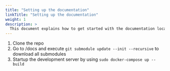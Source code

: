 ```yaml
---
title: "Setting up the documentation"
linkTitle: "Setting up the documentation"
weight: 1
description: >
  This document explains how to get started with the documentation locally
---
```


1. Clone the repo 
2. Go to /docs and execute `git submodule update --init --recursive` to download all submodules
3. Startup the development server by using `sudo docker-compose up --build`
